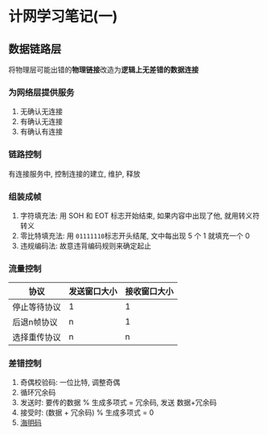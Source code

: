 
# 计网学习笔记(一)

## 数据链路层

将物理层可能出错的**物理链接**改造为**逻辑上无差错的数据连接**

### 为网络层提供服务

1. 无确认无连接
2. 有确认无连接
3. 有确认有连接

### 链路控制

有连接服务中, 控制连接的建立, 维护, 释放

### 组装成帧

1. 字符填充法: 用 SOH 和 EOT 标志开始结束, 如果内容中出现了他, 就用转义符转义
2. 零比特填充法: 用 `01111110`标志开头结尾, 文中每出现 5 个 1 就填充一个 0
3. 违规编码法: 故意违背编码规则来确定起止

### 流量控制

协议|发送窗口大小|接收窗口大小
---|---|---
停止等待协议|1|1
后退n帧协议|n|1
选择重传协议|n|n

### 差错控制

1. 奇偶校验码: 一位比特, 调整奇偶
2. 循环冗余码
3. 发送时: 要传的数据 % 生成多项式 = 冗余码, 发送 数据+冗余码
4. 接受时: (数据 + 冗余码) % 生成多项式 = 0
5. [海明码](https://www.cnblogs.com/godoforange/p/12003676.html)